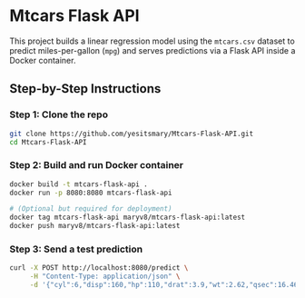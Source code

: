 # Mtcars Flask API

This project builds a linear regression model using the `mtcars.csv` dataset to predict miles-per-gallon (`mpg`) and serves predictions via a Flask API inside a Docker container.

## Step-by-Step Instructions 

### Step 1: Clone the repo
```bash
git clone https://github.com/yesitsmary/Mtcars-Flask-API.git
cd Mtcars-Flask-API
```

### Step 2: Build and run  Docker container
```bash
docker build -t mtcars-flask-api .
docker run -p 8080:8080 mtcars-flask-api

# (Optional but required for deployment)
docker tag mtcars-flask-api maryv8/mtcars-flask-api:latest
docker push maryv8/mtcars-flask-api:latest
```

### Step 3: Send a test prediction
```bash
curl -X POST http://localhost:8080/predict \
     -H "Content-Type: application/json" \
     -d '{"cyl":6,"disp":160,"hp":110,"drat":3.9,"wt":2.62,"qsec":16.46,"vs":0,"am":1,"gear":4,"carb":4}'
```
